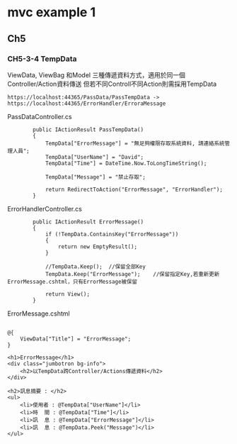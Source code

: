 # mvc example 1


## Ch5

### CH5-3-4 TempData

ViewData, ViewBag 和Model 三種傳遞資料方式，適用於同一個Controller/Action資料傳送
但若不同Controll不同Action則需採用TempData

```
https://localhost:44365/PassData/PassTempData ->
https://localhost:44365/ErrorHandler/ErroraMessage
```

PassDataController.cs
```
        public IActionResult PassTempData()
        {
            TempData["ErrorMessage"] = "無足夠權限存取系統資料, 請連絡系統管理人員";
            TempData["UserName"] = "David";
            TempData["Time"] = DateTime.Now.ToLongTimeString();

            TempData["Message"] = "禁止存取";

            return RedirectToAction("ErrorMessage", "ErrorHandler");
        }
```

ErrorHandlerController.cs
```
        public IActionResult ErrorMessage()
        {
            if (!TempData.ContainsKey("ErrorMessage"))
            {
                return new EmptyResult();
            }

            //TempData.Keep();  //保留全部Key
            TempData.Keep("ErrorMessage");    //保留指定Key,若重新更新ErrorMessage.cshtml，只有ErrorMessage被保留

            return View();
        }
```

ErrorMessage.cshtml
```

@{
    ViewData["Title"] = "ErrorMessage";
}

<h1>ErrorMessage</h1>
<div class="jumbotron bg-info">
    <h2>以TempData跨Controller/Actions傳遞資料</h2>
</div>

<h2>訊息摘要 : </h2>
<ul>
    <li>使用者 : @TempData["UserName"]</li>
    <li>時  間 : @TempData["Time"]</li>
    <li>訊  息 : @TempData["ErrorMessage"]</li>
    <li>訊  息 : @TempData.Peek("Message")</li>
</ul>
```